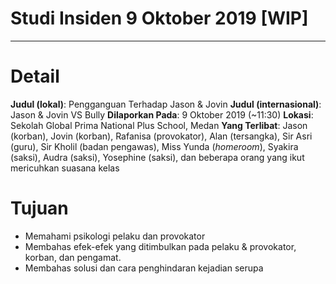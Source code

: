# Studi Insiden 9 Oktober 2019 [WIP]
---

# Detail
**Judul (lokal)**: Pengganguan Terhadap Jason & Jovin
**Judul (internasional)**: Jason & Jovin VS Bully
**Dilaporkan Pada**: 9 Oktober 2019 (~11:30)
**Lokasi**: Sekolah Global Prima National Plus School, Medan
**Yang Terlibat**: Jason (korban), Jovin (korban), Rafanisa (provokator), Alan (tersangka), Sir Asri (guru), Sir Kholil (badan pengawas), Miss Yunda (*homeroom*), Syakira (saksi), Audra (saksi), Yosephine (saksi), dan beberapa orang yang ikut mericuhkan suasana kelas

# Tujuan
- Memahami psikologi pelaku dan provokator
- Membahas efek-efek yang ditimbulkan pada pelaku & provokator, korban, dan pengamat.
- Membahas solusi dan cara penghindaran kejadian serupa